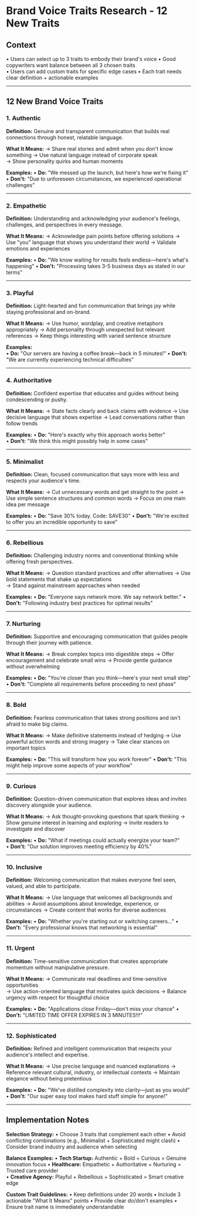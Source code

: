 # Brand Voice Traits Research - 12 New Traits

## Context
• Users can select up to 3 traits to embody their brand's voice
• Good copywriters want balance between all 3 chosen traits  
• Users can add custom traits for specific edge cases
• Each trait needs clear definition + actionable examples

---

## 12 New Brand Voice Traits

### 1. Authentic
**Definition:** Genuine and transparent communication that builds real connections through honest, relatable language.

**What It Means:**
→ Share real stories and admit when you don't know something
→ Use natural language instead of corporate speak  
→ Show personality quirks and human moments

**Examples:**
• **Do:** "We messed up the launch, but here's how we're fixing it"
• **Don't:** "Due to unforeseen circumstances, we experienced operational challenges"

---

### 2. Empathetic  
**Definition:** Understanding and acknowledging your audience's feelings, challenges, and perspectives in every message.

**What It Means:**
→ Acknowledge pain points before offering solutions
→ Use "you" language that shows you understand their world
→ Validate emotions and experiences  

**Examples:**
• **Do:** "We know waiting for results feels endless—here's what's happening"
• **Don't:** "Processing takes 3-5 business days as stated in our terms"

---

### 3. Playful
**Definition:** Light-hearted and fun communication that brings joy while staying professional and on-brand.

**What It Means:**
→ Use humor, wordplay, and creative metaphors appropriately
→ Add personality through unexpected but relevant references
→ Keep things interesting with varied sentence structure

**Examples:**  
• **Do:** "Our servers are having a coffee break—back in 5 minutes!"
• **Don't:** "We are currently experiencing technical difficulties"

---

### 4. Authoritative
**Definition:** Confident expertise that educates and guides without being condescending or pushy.

**What It Means:**
→ State facts clearly and back claims with evidence
→ Use decisive language that shows expertise
→ Lead conversations rather than follow trends

**Examples:**
• **Do:** "Here's exactly why this approach works better"  
• **Don't:** "We think this might possibly help in some cases"

---

### 5. Minimalist
**Definition:** Clean, focused communication that says more with less and respects your audience's time.

**What It Means:**
→ Cut unnecessary words and get straight to the point
→ Use simple sentence structures and common words
→ Focus on one main idea per message

**Examples:**
• **Do:** "Save 30% today. Code: SAVE30"
• **Don't:** "We're excited to offer you an incredible opportunity to save"

---

### 6. Rebellious  
**Definition:** Challenging industry norms and conventional thinking while offering fresh perspectives.

**What It Means:**
→ Question standard practices and offer alternatives
→ Use bold statements that shake up expectations  
→ Stand against mainstream approaches when needed

**Examples:**
• **Do:** "Everyone says network more. We say network better."
• **Don't:** "Following industry best practices for optimal results"

---

### 7. Nurturing
**Definition:** Supportive and encouraging communication that guides people through their journey with patience.

**What It Means:**
→ Break complex topics into digestible steps
→ Offer encouragement and celebrate small wins
→ Provide gentle guidance without overwhelming

**Examples:**
• **Do:** "You're closer than you think—here's your next small step"
• **Don't:** "Complete all requirements before proceeding to next phase"

---

### 8. Bold
**Definition:** Fearless communication that takes strong positions and isn't afraid to make big claims.

**What It Means:**
→ Make definitive statements instead of hedging
→ Use powerful action words and strong imagery
→ Take clear stances on important topics

**Examples:**
• **Do:** "This will transform how you work forever"
• **Don't:** "This might help improve some aspects of your workflow"

---

### 9. Curious
**Definition:** Question-driven communication that explores ideas and invites discovery alongside your audience.

**What It Means:**
→ Ask thought-provoking questions that spark thinking
→ Show genuine interest in learning and exploring
→ Invite readers to investigate and discover

**Examples:**
• **Do:** "What if meetings could actually energize your team?"  
• **Don't:** "Our solution improves meeting efficiency by 40%"

---

### 10. Inclusive
**Definition:** Welcoming communication that makes everyone feel seen, valued, and able to participate.

**What It Means:**
→ Use language that welcomes all backgrounds and abilities
→ Avoid assumptions about knowledge, experience, or circumstances
→ Create content that works for diverse audiences

**Examples:**
• **Do:** "Whether you're starting out or switching careers..."
• **Don't:** "Every professional knows that networking is essential"

---

### 11. Urgent
**Definition:** Time-sensitive communication that creates appropriate momentum without manipulative pressure.

**What It Means:**
→ Communicate real deadlines and time-sensitive opportunities  
→ Use action-oriented language that motivates quick decisions
→ Balance urgency with respect for thoughtful choice

**Examples:**
• **Do:** "Applications close Friday—don't miss your chance"
• **Don't:** "LIMITED TIME OFFER EXPIRES IN 3 MINUTES!!!"

---

### 12. Sophisticated
**Definition:** Refined and intelligent communication that respects your audience's intellect and expertise.

**What It Means:**
→ Use precise language and nuanced explanations
→ Reference relevant cultural, industry, or intellectual contexts
→ Maintain elegance without being pretentious

**Examples:**
• **Do:** "We've distilled complexity into clarity—just as you would"
• **Don't:** "Our super easy tool makes hard stuff simple for anyone!"

---

## Implementation Notes

**Selection Strategy:**
• Choose 3 traits that complement each other
• Avoid conflicting combinations (e.g., Minimalist + Sophisticated might clash)
• Consider brand industry and audience when selecting

**Balance Examples:**
• **Tech Startup:** Authentic + Bold + Curious = Genuine innovation focus
• **Healthcare:** Empathetic + Authoritative + Nurturing = Trusted care provider  
• **Creative Agency:** Playful + Rebellious + Sophisticated = Smart creative edge

**Custom Trait Guidelines:**
• Keep definitions under 20 words
• Include 3 actionable "What It Means" points
• Provide clear do/don't examples
• Ensure trait name is immediately understandable